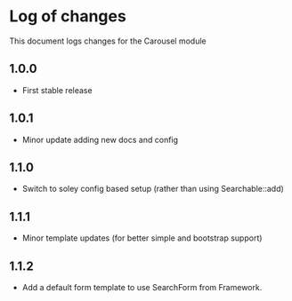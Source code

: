 # Log of changes

This document logs changes for the Carousel module

## 1.0.0

* First stable release

## 1.0.1

* Minor update adding new docs and config

## 1.1.0

* Switch to soley config based setup (rather than using Searchable::add)

## 1.1.1

* Minor template updates (for better simple and bootstrap support)

## 1.1.2

* Add a default form template to use SearchForm from Framework.